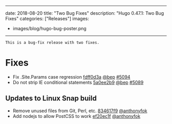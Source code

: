 
---
date: 2018-08-20
title: "Two Bug Fixes"
description: "Hugo 0.47.1: Two Bug Fixes"
categories: ["Releases"]
images:
- images/blog/hugo-bug-poster.png

---

	This is a bug-fix release with two fixes.

# Fixes

* Fix .Site.Params case regression [fdff0d3a](https://github.com/gohugoio/hugo/commit/fdff0d3af4670f7079e539fef4b92af2a866d02d) [@bep](https://github.com/bep) [#5094](https://github.com/gohugoio/hugo/issues/5094)
* Do not strip IE conditional statements [5a0ee2b9](https://github.com/gohugoio/hugo/commit/5a0ee2b934e38d596da0f9742361f81c1221e3d5) [@bep](https://github.com/bep) [#5089](https://github.com/gohugoio/hugo/issues/5089)

## Updates to Linux Snap build

* Remove unused files from Git, Perl, etc. [834617f9](https://github.com/gohugoio/hugo/commit/834617f9f8d870643b2631fe607471c8e2ef2f47) [@anthonyfok](https://github.com/anthonyfok) 
* Add nodejs to allow PostCSS to work [ef20ec1f](https://github.com/gohugoio/hugo/commit/ef20ec1fbaa8f5841b3fbe18978d4d8c19d8fc53) [@anthonyfok](https://github.com/anthonyfok) 








